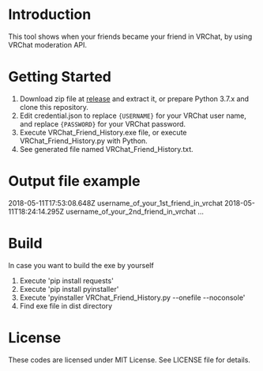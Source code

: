 # Introduction 
This tool shows when your friends became your friend in VRChat, by using VRChat moderation API.

# Getting Started
1. Download zip file at [release](https://github.com/sunasaji/VRChat_Friend_History/releases) and extract it, or prepare Python 3.7.x and clone this repository.
2. Edit credential.json to replace `{USERNAME}` for your VRChat user name, and replace `{PASSWORD}` for your VRChat password.
3. Execute VRChat_Friend_History.exe file, or execute VRChat_Friend_History.py with Python.
4. See generated file named VRChat\_Friend\_History.txt.

# Output file example
2018-05-11T17:53:08.648Z username\_of\_your\_1st\_friend\_in\_vrchat
2018-05-11T18:24:14.295Z username\_of\_your\_2nd\_friend\_in\_vrchat
...

# Build
In case you want to build the exe by yourself

1. Execute 'pip install requests'
2. Execute 'pip install pyinstaller'
3. Execute 'pyinstaller VRChat\_Friend\_History.py --onefile --noconsole'
4. Find exe file in dist directory

# License
These codes are licensed under MIT License. See LICENSE file for details.
